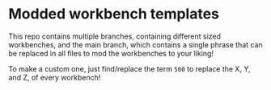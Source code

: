 # Modded workbench templates

This repo contains multiple branches, containing different sized workbenches, and the main branch, which contains a single phrase that can be replaced in all files to mod the workbenches to your liking!

To make a custom one, just find/replace the term `500` to replace the X, Y, and Z, of every workbench!
